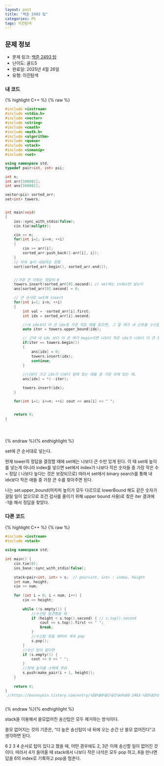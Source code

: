 ```yaml
---
layout: post
title: "백준 2493 탑"
categories: PS
tags: 이진탐색
---
```


## 문제 정보
- 문제 링크: [백준 2493 탑](https://www.acmicpc.net/problem/2493)
- 난이도: 골드5
- 완료일: 2025년 4월 26일
- 유형: 이진탐색

### 내 코드

{% highlight C++ %} {% raw %}
```C++
#include <iostream>
#include <stdio.h>
#include <vector>
#include <string>
#include <cmath>
#include <math.h>
#include <algorithm>
#include <queue>
#include <stack>
#include <iomanip>
#include <set>

using namespace std;
typedef pair<int, int> pii;

int n;
int arr[500001];
int ans[500001];

vector<pii> sorted_arr;
set<int> towers;


int main(void)
{   
    ios::sync_with_stdio(false);
    cin.tie(nullptr);

    cin >> n;
    for(int i=1; i<=n; ++i)
    {
        cin >> arr[i];
        sorted_arr.push_back({-arr[i], i});
    }
    // 타워 높이 내림차순 정렬
    sort(sorted_arr.begin(), sorted_arr.end());


    //가장 큰 타워는 정답이 0
    towers.insert(sorted_arr[0].second); // set에는 index만 넣는다
    ans[sorted_arr[0].second] = 0;

    // 큰 순서로 set에 insert
    for(int i=1; i<n; ++i)
    {
        int val = -sorted_arr[i].first;
        int idx = sorted_arr[i].second;

        //내 idx보다 더 큰 idx중 가장 작은 애를 찾으면, 그 앞 애가 내 신호를 수신함
        auto iter = towers.upper_bound(idx);

        // 근데 내 idx 보다 더 큰 애가 begin이면 나보다 작은 idx가 나보다 더 큰 탑 중에는 없다는 것. 고로 내 답은 0.
        if(iter == towers.begin())
        {
            ans[idx] = 0;
            towers.insert(idx);
            continue;
        }
        
        //나보다 크고 idx가 나보다 앞에 있는 애들 중 가장 뒤에 있는 애.
        ans[idx] = *(--iter);

        towers.insert(idx);
    }

    for(int i=1; i<=n; ++i) cout << ans[i] << " ";


    return 0;
}





```
{% endraw %}{% endhighlight %}  

set에 큰 순서대로 넣는다.

현재 tower의 정답을 결정할 때에 set에는 나보다 큰 수만 있게 된다.
이 때 set에 높이를 넣는게 아니라 index를 넣으면 set에서 index가 나보다 작은 숫자들 중 가장 작은 수 = 정답 ( 나보다 높다는 것은 보장되므로)
따라서 set에서 binary search를 통해 내 idx보다 작은 애들 중 가장 큰 수를 찾아주면 된다. 

나는 set.upper_bound(어차피 높이가 모두 다르므로 lowerBound 해도 같은 숫자가 걸릴 일이 없으므로 조건 검사를 줄이기 위해 upper bound 사용)로 찾은 iter 결과에 -1을 해서 정답을 찾았다.

### 다른 코드

{% highlight C++ %} {% raw %}
```C++
#include <iostream>
#include <stack>
 
using namespace std;
 
int main() {
    cin.tie(0);
    ios_base::sync_with_stdio(false);
 
    stack<pair<int, int> > s;  // pair<int, int> : index, height
    int num, height;
    cin >> num;
 
    for (int i = 0; i < num; i++) {
        cin >> height;
 
        while (!s.empty()) {
            //수신탑 발견했을 때
            if (height < s.top().second) { // s.top().second
                cout << s.top().first << " ";
                break;
            }
            //수신탑 찾을 때까지 계속 pop
            s.pop();
        }
        //수신 탑이 없다면
        if (s.empty()) {
            cout << 0 << " ";
        }
        //현재 높이를 스택에 푸쉬
        s.push(make_pair(i + 1, height));
    }
     
    return 0;
}  
 //https://bunnnybin.tistory.com/entry/%EB%B0%B1%EC%A4%80-2493-%ED%83%91-C



```
{% endraw %}{% endhighlight %}  

stack을 이용해서 쓸모없어진 송신탑은 모두 제거하는 방식이다.

쓸모 없어지는 것의 기준은, “더 높은 송신탑이 내 뒤에 오는 순간 난 쓸모 없어진다”고 생각하면 된다.

6 2 3 4 순서로 탑이 있다고 했을 때, 어떤 경우에도 2, 3은 이제 송신할 일이 없어진 것이다.
따라서 4가 들어올 때 stack에서 나보다 작은 녀석은 모두 pop 하고, 6을 만나면 답을 6의 index로 기록하고 pop을 멈춘다.